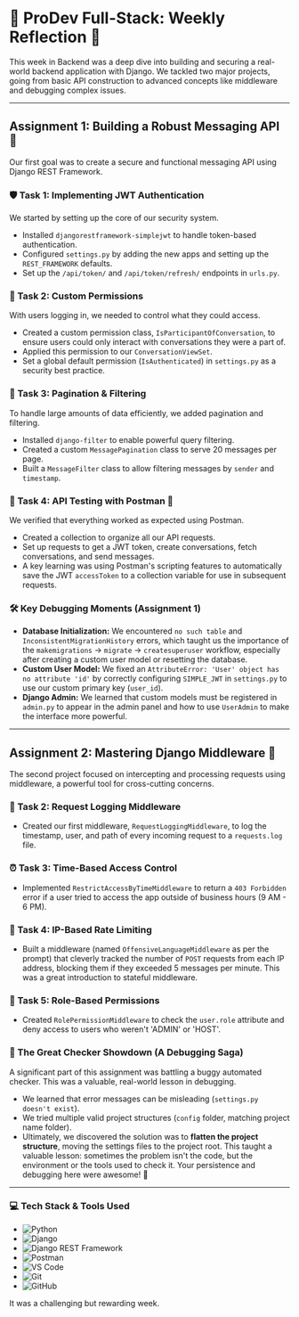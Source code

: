 # 🚀 ProDev Full-Stack: Weekly Reflection 🌟

This week in Backend was a deep dive into building and securing a real-world backend application with Django. We tackled two major projects, going from basic API construction to advanced concepts like middleware and debugging complex issues.

---

## Assignment 1: Building a Robust Messaging API 💬

Our first goal was to create a secure and functional messaging API using Django REST Framework.

### 🛡️ Task 1: Implementing JWT Authentication
We started by setting up the core of our security system.
- Installed `djangorestframework-simplejwt` to handle token-based authentication.
- Configured `settings.py` by adding the new apps and setting up the `REST_FRAMEWORK` defaults.
- Set up the `/api/token/` and `/api/token/refresh/` endpoints in `urls.py`.

### 🔐 Task 2: Custom Permissions
With users logging in, we needed to control what they could access.
- Created a custom permission class, `IsParticipantOfConversation`, to ensure users could only interact with conversations they were a part of.
- Applied this permission to our `ConversationViewSet`.
- Set a global default permission (`IsAuthenticated`) in `settings.py` as a security best practice.

### 📄 Task 3: Pagination & Filtering
To handle large amounts of data efficiently, we added pagination and filtering.
- Installed `django-filter` to enable powerful query filtering.
- Created a custom `MessagePagination` class to serve 20 messages per page.
- Built a `MessageFilter` class to allow filtering messages by `sender` and `timestamp`.

### 🧪 Task 4: API Testing with Postman 📮
We verified that everything worked as expected using Postman.
- Created a collection to organize all our API requests.
- Set up requests to get a JWT token, create conversations, fetch conversations, and send messages.
- A key learning was using Postman's scripting features to automatically save the JWT `accessToken` to a collection variable for use in subsequent requests.

### 🛠️ Key Debugging Moments (Assignment 1)
- **Database Initialization:** We encountered `no such table` and `InconsistentMigrationHistory` errors, which taught us the importance of the `makemigrations` -> `migrate` -> `createsuperuser` workflow, especially after creating a custom user model or resetting the database.
- **Custom User Model:** We fixed an `AttributeError: 'User' object has no attribute 'id'` by correctly configuring `SIMPLE_JWT` in `settings.py` to use our custom primary key (`user_id`).
- **Django Admin:** We learned that custom models must be registered in `admin.py` to appear in the admin panel and how to use `UserAdmin` to make the interface more powerful.

---

## Assignment 2: Mastering Django Middleware 🌉

The second project focused on intercepting and processing requests using middleware, a powerful tool for cross-cutting concerns.

### 📝 Task 2: Request Logging Middleware
- Created our first middleware, `RequestLoggingMiddleware`, to log the timestamp, user, and path of every incoming request to a `requests.log` file.

### ⏰ Task 3: Time-Based Access Control
- Implemented `RestrictAccessByTimeMiddleware` to return a `403 Forbidden` error if a user tried to access the app outside of business hours (9 AM - 6 PM).

### 🚦 Task 4: IP-Based Rate Limiting
- Built a middleware (named `OffensiveLanguageMiddleware` as per the prompt) that cleverly tracked the number of `POST` requests from each IP address, blocking them if they exceeded 5 messages per minute. This was a great introduction to stateful middleware.

### 👑 Task 5: Role-Based Permissions
- Created `RolePermissionMiddleware` to check the `user.role` attribute and deny access to users who weren't 'ADMIN' or 'HOST'.

### 🐛 The Great Checker Showdown (A Debugging Saga)
A significant part of this assignment was battling a buggy automated checker. This was a valuable, real-world lesson in debugging.
- We learned that error messages can be misleading (`settings.py doesn't exist`).
- We tried multiple valid project structures (`config` folder, matching project name folder).
- Ultimately, we discovered the solution was to **flatten the project structure**, moving the settings files to the project root. This taught a valuable lesson: sometimes the problem isn't the code, but the environment or the tools used to check it. Your persistence and debugging here were awesome! 🎉

---

### 💻 Tech Stack & Tools Used
- ![Python](https://img.shields.io/badge/Python-3776AB?style=for-the-badge&logo=python&logoColor=white)
- ![Django](https://img.shields.io/badge/Django-092E20?style=for-the-badge&logo=django&logoColor=white)
- ![Django REST Framework](https://img.shields.io/badge/Django%20REST-A30000?style=for-the-badge&logo=django&logoColor=white)
- ![Postman](https://img.shields.io/badge/Postman-FF6C37?style=for-the-badge&logo=postman&logoColor=white)
- ![VS Code](https://img.shields.io/badge/VS%20Code-007ACC?style=for-the-badge&logo=visualstudiocode&logoColor=white)
- ![Git](https://img.shields.io/badge/Git-F05032?style=for-the-badge&logo=git&logoColor=white)
- ![GitHub](https://img.shields.io/badge/GitHub-181717?style=for-the-badge&logo=github&logoColor=white)

It was a challenging but rewarding week.

